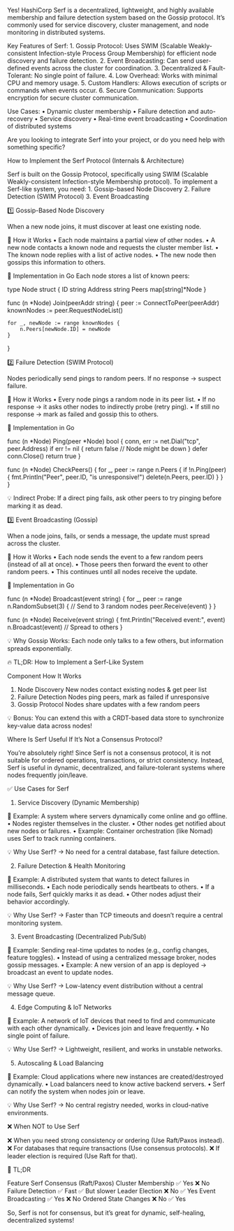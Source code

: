 Yes! HashiCorp Serf is a decentralized, lightweight, and highly available membership and failure detection system based on the Gossip protocol. It’s commonly used for service discovery, cluster management, and node monitoring in distributed systems.

Key Features of Serf:
	1.	Gossip Protocol: Uses SWIM (Scalable Weakly-consistent Infection-style Process Group Membership) for efficient node discovery and failure detection.
	2.	Event Broadcasting: Can send user-defined events across the cluster for coordination.
	3.	Decentralized & Fault-Tolerant: No single point of failure.
	4.	Low Overhead: Works with minimal CPU and memory usage.
	5.	Custom Handlers: Allows execution of scripts or commands when events occur.
	6.	Secure Communication: Supports encryption for secure cluster communication.

Use Cases:
	•	Dynamic cluster membership
	•	Failure detection and auto-recovery
	•	Service discovery
	•	Real-time event broadcasting
	•	Coordination of distributed systems

Are you looking to integrate Serf into your project, or do you need help with something specific?




How to Implement the Serf Protocol (Internals & Architecture)

Serf is built on the Gossip Protocol, specifically using SWIM (Scalable Weakly-consistent Infection-style Membership protocol). To implement a Serf-like system, you need:
	1.	Gossip-based Node Discovery
	2.	Failure Detection (SWIM Protocol)
	3.	Event Broadcasting

1️⃣ Gossip-Based Node Discovery

When a new node joins, it must discover at least one existing node.

🔹 How it Works
	•	Each node maintains a partial view of other nodes.
	•	A new node contacts a known node and requests the cluster member list.
	•	The known node replies with a list of active nodes.
	•	The new node then gossips this information to others.

🔹 Implementation in Go
Each node stores a list of known peers:

type Node struct {
    ID      string
    Address string
    Peers   map[string]*Node
}

func (n *Node) Join(peerAddr string) {
    peer := ConnectToPeer(peerAddr)
    knownNodes := peer.RequestNodeList()
    
    for _, newNode := range knownNodes {
        n.Peers[newNode.ID] = newNode
    }
}

2️⃣ Failure Detection (SWIM Protocol)

Nodes periodically send pings to random peers. If no response → suspect failure.

🔹 How it Works
	•	Every node pings a random node in its peer list.
	•	If no response → it asks other nodes to indirectly probe (retry ping).
	•	If still no response → mark as failed and gossip this to others.

🔹 Implementation in Go

func (n *Node) Ping(peer *Node) bool {
    conn, err := net.Dial("tcp", peer.Address)
    if err != nil {
        return false // Node might be down
    }
    defer conn.Close()
    return true
}

func (n *Node) CheckPeers() {
    for _, peer := range n.Peers {
        if !n.Ping(peer) {
            fmt.Println("Peer", peer.ID, "is unresponsive!")
            delete(n.Peers, peer.ID)
        }
    }
}

💡 Indirect Probe: If a direct ping fails, ask other peers to try pinging before marking it as dead.

3️⃣ Event Broadcasting (Gossip)

When a node joins, fails, or sends a message, the update must spread across the cluster.

🔹 How it Works
	•	Each node sends the event to a few random peers (instead of all at once).
	•	Those peers then forward the event to other random peers.
	•	This continues until all nodes receive the update.

🔹 Implementation in Go

func (n *Node) Broadcast(event string) {
    for _, peer := range n.RandomSubset(3) { // Send to 3 random nodes
        peer.Receive(event)
    }
}

func (n *Node) Receive(event string) {
    fmt.Println("Received event:", event)
    n.Broadcast(event) // Spread to others
}

💡 Why Gossip Works: Each node only talks to a few others, but information spreads exponentially.

🔥 TL;DR: How to Implement a Serf-Like System

Component	How It Works
1. Node Discovery	New nodes contact existing nodes & get peer list
2. Failure Detection	Nodes ping peers, mark as failed if unresponsive
3. Gossip Protocol	Nodes share updates with a few random peers

💡 Bonus: You can extend this with a CRDT-based data store to synchronize key-value data across nodes!






Where Is Serf Useful If It’s Not a Consensus Protocol?

You’re absolutely right! Since Serf is not a consensus protocol, it is not suitable for ordered operations, transactions, or strict consistency. Instead, Serf is useful in dynamic, decentralized, and failure-tolerant systems where nodes frequently join/leave.

✅ Use Cases for Serf

1. Service Discovery (Dynamic Membership)

🔹 Example: A system where servers dynamically come online and go offline.
	•	Nodes register themselves in the cluster.
	•	Other nodes get notified about new nodes or failures.
	•	Example: Container orchestration (like Nomad) uses Serf to track running containers.

💡 Why Use Serf? → No need for a central database, fast failure detection.

2. Failure Detection & Health Monitoring

🔹 Example: A distributed system that wants to detect failures in milliseconds.
	•	Each node periodically sends heartbeats to others.
	•	If a node fails, Serf quickly marks it as dead.
	•	Other nodes adjust their behavior accordingly.

💡 Why Use Serf? → Faster than TCP timeouts and doesn’t require a central monitoring system.

3. Event Broadcasting (Decentralized Pub/Sub)

🔹 Example: Sending real-time updates to nodes (e.g., config changes, feature toggles).
	•	Instead of using a centralized message broker, nodes gossip messages.
	•	Example: A new version of an app is deployed → broadcast an event to update nodes.

💡 Why Use Serf? → Low-latency event distribution without a central message queue.

4. Edge Computing & IoT Networks

🔹 Example: A network of IoT devices that need to find and communicate with each other dynamically.
	•	Devices join and leave frequently.
	•	No single point of failure.

💡 Why Use Serf? → Lightweight, resilient, and works in unstable networks.

5. Autoscaling & Load Balancing

🔹 Example: Cloud applications where new instances are created/destroyed dynamically.
	•	Load balancers need to know active backend servers.
	•	Serf can notify the system when nodes join or leave.

💡 Why Use Serf? → No central registry needed, works in cloud-native environments.

❌ When NOT to Use Serf

❌ When you need strong consistency or ordering (Use Raft/Paxos instead).
❌ For databases that require transactions (Use consensus protocols).
❌ If leader election is required (Use Raft for that).

🚀 TL;DR

Feature	Serf	Consensus (Raft/Paxos)
Cluster Membership	✅ Yes	❌ No
Failure Detection	✅ Fast	✅ But slower
Leader Election	❌ No	✅ Yes
Event Broadcasting	✅ Yes	❌ No
Ordered State Changes	❌ No	✅ Yes

So, Serf is not for consensus, but it’s great for dynamic, self-healing, decentralized systems!
